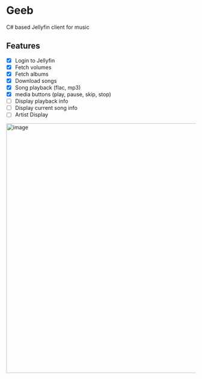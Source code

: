 # Geeb
C# based Jellyfin client for music
## Features
- [x] Login to Jellyfin
- [x] Fetch volumes
- [x] Fetch albums
- [x] Download songs
- [x] Song playback (flac, mp3)
- [x] media buttons (play, pause, skip, stop)
- [ ] Display playback info
- [ ] Display current song info
- [ ] Artist Display

<img width="1330" height="665" alt="image" src="https://github.com/user-attachments/assets/eb4dc84b-d5bc-435c-adba-351d4ee82a21" />
